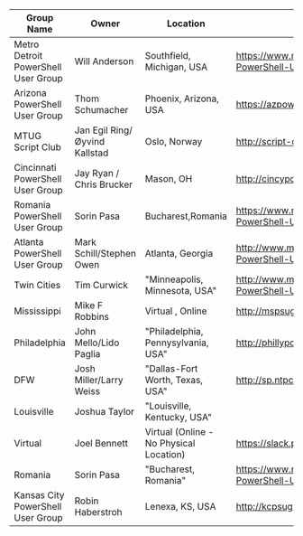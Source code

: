 |Group Name|Owner|Location|WebsiteURL|Twitter|Email|
|----------|-----|--------|----------|-------|-----|
|Metro Detroit PowerShell User Group|Will Anderson|Southfield, Michigan, USA|https://www.meetup.com/Metro-Detroit-PowerShell-Users-Group/ | N/A | N/A |
|Arizona PowerShell User Group|Thom Schumacher|Phoenix, Arizona, USA| https://azpowershell.wordpress.com/ | @Azpowershell, #azpowershell | Azpug@outlook.com |
|MTUG Script Club|Jan Egil Ring/Øyvind Kallstad|Oslo, Norway| http://script-club.mtug.no | N/A | N/A |
|Cincinnati PowerShell User Group|Jay Ryan / Chris Brucker|Mason, OH|http://cincypowershell.org|[@CincyPowerShell](https://twitter.com/cincypowershell)|[info@cincypowershell.org](mailto:info@cincypowershell.org)
|Romania PowerShell User Group|Sorin Pasa|Bucharest,Romania|https://www.meetup.com/Romanian-PowerShell-User-Group/|@ROMANIAPUG|romaniapug@yahoo.com|
|Atlanta PowerShell User Group|Mark Schill/Stephen Owen|Atlanta, Georgia|http://www.meetup.com/Atlanta-PowerShell-Users-Group/ |@ATLPUG|ATLPUG@Foxdeploy.com|
|Twin Cities|Tim Curwick|"Minneapolis, Minnesota, USA"|http://www.meetup.com/Twin-Cities-PowerShell-User-Group/|||
|Mississippi|Mike F Robbins|Virtual , Online|http://mspsug.com/|@MSPSUG|mspsug@gmail.com|
|Philadelphia|John Mello/Lido Paglia|"Philadelphia, Pennysylvania, USA"|http://phillyposh.org/|https://twitter.com/phillyposh|info@phillyposh.org|
|DFW|Josh Miller/Larry Weiss|"Dallas-Fort Worth, Texas, USA"|http://sp.ntpcug.org/PowerShell/default.aspx||DallasFtWorth@powershellgroup.org|
|Louisville|Joshua Taylor|"Louisville, Kentucky, USA"||@louposh|contact@louposh.org|
|Virtual|Joel Bennett|Virtual (Online - No Physical Location)|https://slack.poshcode.org||Jaykul@HuddledMasses.org|
|Romania|Sorin Pasa|"Bucharest, Romania"|https://www.meetup.com/Romanian-PowerShell-User-Group/|@ROMANIAPUG|romaniapug@yahoo.com|
|Kansas City PowerShell User Group|Robin Haberstroh|Lenexa, KS, USA|http://kcpsug.com|@KCPSUG|kcpsug@outlook.com|
